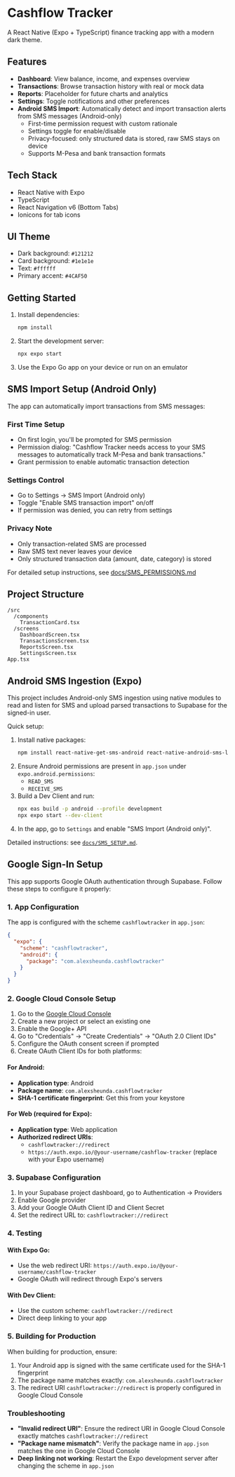 # Cashflow Tracker

A React Native (Expo + TypeScript) finance tracking app with a modern dark theme.

## Features

- **Dashboard**: View balance, income, and expenses overview
- **Transactions**: Browse transaction history with real or mock data
- **Reports**: Placeholder for future charts and analytics
- **Settings**: Toggle notifications and other preferences
- **Android SMS Import**: Automatically detect and import transaction alerts from SMS messages (Android-only)
  - First-time permission request with custom rationale
  - Settings toggle for enable/disable
  - Privacy-focused: only structured data is stored, raw SMS stays on device
  - Supports M-Pesa and bank transaction formats

## Tech Stack

- React Native with Expo
- TypeScript
- React Navigation v6 (Bottom Tabs)
- Ionicons for tab icons

## UI Theme

- Dark background: `#121212`
- Card background: `#1e1e1e`
- Text: `#ffffff`
- Primary accent: `#4CAF50`

## Getting Started

1. Install dependencies:
   ```bash
   npm install
   ```

2. Start the development server:
   ```bash
   npx expo start
   ```

3. Use the Expo Go app on your device or run on an emulator

## SMS Import Setup (Android Only)

The app can automatically import transactions from SMS messages:

### First Time Setup
- On first login, you'll be prompted for SMS permission
- Permission dialog: "Cashflow Tracker needs access to your SMS messages to automatically track M-Pesa and bank transactions."
- Grant permission to enable automatic transaction detection

### Settings Control
- Go to Settings → SMS Import (Android only)
- Toggle "Enable SMS transaction import" on/off
- If permission was denied, you can retry from settings

### Privacy Note
- Only transaction-related SMS are processed
- Raw SMS text never leaves your device
- Only structured transaction data (amount, date, category) is stored

For detailed setup instructions, see [docs/SMS_PERMISSIONS.md](docs/SMS_PERMISSIONS.md)

## Project Structure

```
/src
  /components
    TransactionCard.tsx
  /screens
    DashboardScreen.tsx
    TransactionsScreen.tsx
    ReportsScreen.tsx
    SettingsScreen.tsx
App.tsx
```

## Android SMS Ingestion (Expo)

This project includes Android-only SMS ingestion using native modules to read and listen for SMS and upload parsed transactions to Supabase for the signed-in user.

Quick setup:
1. Install native packages:
   ```bash
   npm install react-native-get-sms-android react-native-android-sms-listener
   ```
2. Ensure Android permissions are present in `app.json` under `expo.android.permissions`:
   - `READ_SMS`
   - `RECEIVE_SMS`
3. Build a Dev Client and run:
   ```bash
   npx eas build -p android --profile development
   npx expo start --dev-client
   ```
4. In the app, go to `Settings` and enable "SMS Import (Android only)".

Detailed instructions: see [`docs/SMS_SETUP.md`](docs/SMS_SETUP.md).

## Google Sign-In Setup

This app supports Google OAuth authentication through Supabase. Follow these steps to configure it properly:

### 1. App Configuration

The app is configured with the scheme `cashflowtracker` in `app.json`:

```json
{
  "expo": {
    "scheme": "cashflowtracker",
    "android": {
      "package": "com.alexsheunda.cashflowtracker"
    }
  }
}
```

### 2. Google Cloud Console Setup

1. Go to the [Google Cloud Console](https://console.cloud.google.com/)
2. Create a new project or select an existing one
3. Enable the Google+ API
4. Go to "Credentials" → "Create Credentials" → "OAuth 2.0 Client IDs"
5. Configure the OAuth consent screen if prompted
6. Create OAuth Client IDs for both platforms:

#### For Android:
- **Application type**: Android
- **Package name**: `com.alexsheunda.cashflowtracker`
- **SHA-1 certificate fingerprint**: Get this from your keystore

#### For Web (required for Expo):
- **Application type**: Web application
- **Authorized redirect URIs**:
  - `cashflowtracker://redirect`
  - `https://auth.expo.io/@your-username/cashflow-tracker` (replace with your Expo username)

### 3. Supabase Configuration

1. In your Supabase project dashboard, go to Authentication → Providers
2. Enable Google provider
3. Add your Google OAuth Client ID and Client Secret
4. Set the redirect URL to: `cashflowtracker://redirect`

### 4. Testing

#### With Expo Go:
- Use the web redirect URI: `https://auth.expo.io/@your-username/cashflow-tracker`
- Google OAuth will redirect through Expo's servers

#### With Dev Client:
- Use the custom scheme: `cashflowtracker://redirect`
- Direct deep linking to your app

### 5. Building for Production

When building for production, ensure:
1. Your Android app is signed with the same certificate used for the SHA-1 fingerprint
2. The package name matches exactly: `com.alexsheunda.cashflowtracker`
3. The redirect URI `cashflowtracker://redirect` is properly configured in Google Cloud Console

### Troubleshooting

- **"Invalid redirect URI"**: Ensure the redirect URI in Google Cloud Console exactly matches `cashflowtracker://redirect`
- **"Package name mismatch"**: Verify the package name in `app.json` matches the one in Google Cloud Console
- **Deep linking not working**: Restart the Expo development server after changing the scheme in `app.json`
